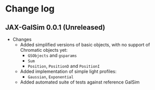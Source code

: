 # Change log

## JAX-GalSim 0.0.1 (Unreleased)


* Changes
  * Added simplified versions of basic objects, with no support of Chromatic objects yet:
    * `GSObjects` and `gsparams`
    * `Sum`
    * `Position`, `PositionD` and `PositionI`
  * Added implementation of simple light profiles:
    * `Gaussian`, `Exponential`
  * Added automated suite of tests against reference GalSim